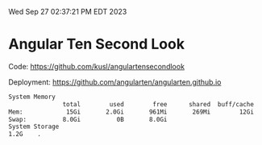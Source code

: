 Wed Sep 27 02:37:21 PM EDT 2023

# Angular Ten Second Look

Code: https://github.com/kusl/angulartensecondlook

Deployment: https://github.com/angularten/angularten.github.io

```bash
System Memory
               total        used        free      shared  buff/cache   available
Mem:            15Gi       2.0Gi       961Mi       269Mi        12Gi        12Gi
Swap:          8.0Gi          0B       8.0Gi
System Storage
1.2G	.
```
```bash
